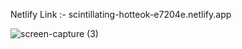 Netlify Link :- scintillating-hotteok-e7204e.netlify.app

![screen-capture (3)](https://user-images.githubusercontent.com/88509277/219092111-4d53b67d-c4c7-4f08-b398-e7c231735290.gif)

